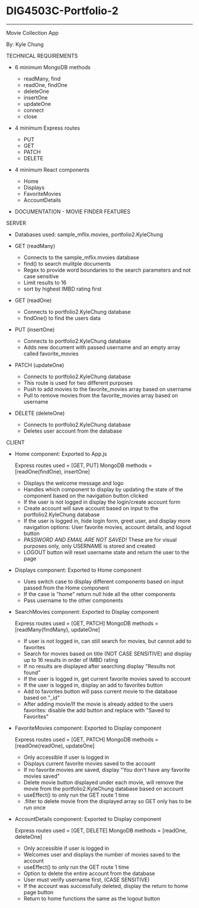# DIG4503C-Portfolio-2

---

Movie Collection App

By: Kyle Chung

TECHNICAL REQUIREMENTS

- 6 minimum MongoDB methods

  - readMany, find
  - readOne, findOne
  - deleteOne
  - insertOne
  - updateOne
  - connect
  - close

- 4 minimum Express routes

  - PUT
  - GET
  - PATCH
  - DELETE

- 4 minimum React components

  - Home
  - Displays
  - FavoriteMovies
  - AccountDetails

- DOCUMENTATION -
  MOVIE FINDER FEATURES

SERVER

- Databases used: sample_mflix.movies, portfolio2.KyleChung

- GET (readMany)

  - Connects to the sample_mflix.mvoies database
  - find() to search mulitple documents
  - Regex to provide word boundaries to the search parameters and not case sensitive
  - Limit results to 16
  - sort by highest IMBD rating first

- GET (readOne)

  - Connects to portfolio2.KyleChung database
  - findOne() to find the users data

- PUT (insertOne)

  - Connects to portfolio2.KyleChung database
  - Adds new document with passed username and an empty array called favorite_movies

- PATCH (updateOne)

  - Connects to portfolio2.KyleChung database
  - This route is used for two different purposes
  - Push to add movies to the favorite_movies array based on username
  - Pull to remove movies from the favorite_movies array based on username

- DELETE (deleteOne)
  - Connects to portfolio2.KyleChung database
  - Deletes user account from the database

CLIENT

- Home component:
  Exported to App.js

  Express routes used = [GET, PUT]
  MongoDB methods = [readOne(findOne), insertOne]

  - Displays the welcome message and logo
  - Handles which component to display by updating the state of the component based on the navigation button clicked
  - If the user is not logged in display the login/create account form
  - Create account will save account based on input to the portfolio2.KyleChung database
  - If the user is logged in, hide login form, greet user, and display more navigation options: User favorite movies, account details, and logout button
  - _PASSWORD AND EMAIL ARE NOT SAVED!_ These are for visual purposes only, only USERNAME is stored and created
  - LOGOUT button will reset username state and return the user to the page

- Displays component:
  Exported to Home component

  - Uses switch case to display different components based on input passed from the Home component
  - If the case is "home" return null hide all the other components
  - Pass username to the other components

- SearchMovies component:
  Exported to Display component

  Express routes used = [GET, PATCH]
  MongoDB methods = [readMany(findMany), updateOne]

  - If user is not logged in, can still search for movies, but cannot add to favorites
  - Search for movies based on title (NOT CASE SENSITIVE) and display up to 16 results in order of IMBD rating
  - If no results are displayed after searching display "Results not found"
  - If the user is logged in, get current favorite movies saved to account
  - If the user is logged in, display an add to favorites button
  - Add to favorites button will pass current movie to the database based on "\_id"
  - After adding movie/If the movie is already added to the users favorites: disable the add button and replace with "Saved to Favorites"

- FavoriteMovies component:
  Exported to Display component

  Express routes used = [GET, PATCH]
  MongoDB methods = [readOne(readOne), updateOne]

  - Only accessible if user is logged in
  - Displays current favorite movies saved to the account
  - If no favorite movies are saved, display "You don't have any favorite movies saved"
  - Delete movie button displayed under each movie, will remove the movie from the portfolio2.KyleChung database based on account
  - useEffect() to only run the GET route 1 time
  - .filter to delete movie from the displayed array so GET only has to be run once

- AccountDetails component:
  Exported to Display component

  Express routes used = [GET, DELETE]
  MongoDB methods = [readOne, deleteOne]

  - Only accessible if user is logged in
  - Welcomes user and displays the number of movies saved to the account
  - useEffect() to only run the GET route 1 time
  - Option to delete the entire account from the database
  - User must verify username first, (CASE SENSITIVE)
  - If the account was successfully deleted, display the return to home page button
  - Return to home functions the same as the logout button
